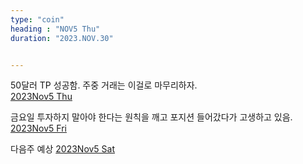 ```yaml
---
type: "coin"
heading : "NOV5 Thu"
duration: "2023.NOV.30"


---
```

 


50달러 TP 성공함. 주중 거래는 이걸로 마무리하자.  
[2023Nov5 Thu](/todo/images/Document2023NOV5-Thu.pdf)





금요일 투자하지 말아야 한다는 원칙을 깨고 포지션 들어갔다가 고생하고 있음. 
[2023Nov5 Fri](/todo/images/Document2023NOV5-Fri.pdf)





다음주 예상
[2023Nov5 Sat](/todo/images/Document2023NOV5-Sat.pdf)






